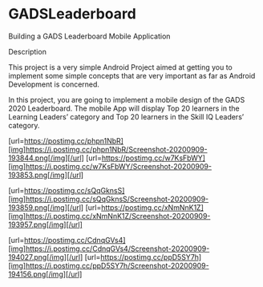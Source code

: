 # GADSLeaderboard

Building a GADS Leaderboard Mobile Application

Description

This project is a very simple Android Project aimed at getting you to implement some simple concepts that are very important as far as Android Development is concerned.

In this project, you are going to implement a mobile design of the GADS 2020 Leaderboard.
The mobile App will display Top 20 learners in the Learning Leaders’ category and Top 20 learners in the Skill IQ Leaders’ category.

[url=https://postimg.cc/phpn1NbR][img]https://i.postimg.cc/phpn1NbR/Screenshot-20200909-193844.png[/img][/url] [url=https://postimg.cc/w7KsFbWY][img]https://i.postimg.cc/w7KsFbWY/Screenshot-20200909-193853.png[/img][/url]

[url=https://postimg.cc/sQqGknsS][img]https://i.postimg.cc/sQqGknsS/Screenshot-20200909-193859.png[/img][/url] [url=https://postimg.cc/xNmNnK1Z][img]https://i.postimg.cc/xNmNnK1Z/Screenshot-20200909-193957.png[/img][/url]

[url=https://postimg.cc/CdnqGVs4][img]https://i.postimg.cc/CdnqGVs4/Screenshot-20200909-194027.png[/img][/url] [url=https://postimg.cc/ppD5SY7h][img]https://i.postimg.cc/ppD5SY7h/Screenshot-20200909-194156.png[/img][/url]


